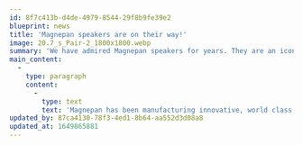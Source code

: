 ```yaml
---
id: 8f7c413b-d4de-4979-8544-29f8b9fe39e2
blueprint: news
title: 'Magnepan speakers are on their way!'
image: 20.7_s_Pair-2_1800x1800.webp
summary: 'We have admired Magnepan speakers for years. They are an iconic brand that has rave reviews to numerous to count and a sound like no other - plus, they are a tremendous value. Not for everyone, but certainly for the lucky few! Model .7, 1.7i and 3.7i will all be on display shortly.'
main_content:
  -
    type: paragraph
    content:
      -
        type: text
        text: 'Magnepan has been manufacturing innovative, world class stereo speakers for 47 years. Jim Winey, the inventor of the Magneplanar loudspeaker, first owned electrostatic loudspeakers and began experimenting to design an improved electrostatic speaker. In 1969, Jim invented the Magneplanar, a thin-film magnetic equivalent to the electrostat and founded Magnepan. Corporate and manufacturing facilities are located in White Bear Lake, Minnesota, a small community north of the Twin Cities of St. Paul and Minneapolis. Having outgrown its original facilities, Magnepan’s current plant is over 50,000 square feet in addition to corporate and engineering offices. To date, over 200,000 pairs of Magneplanar loudspeakers have found their way into the homes of music lovers the world over. Magneplanars are American-made with virtually all American parts. And we are proud to say — “Made in America. Sold in China.”'
updated_by: 87ca4130-78f3-4ed1-8b64-aa552d3d08a8
updated_at: 1649865881
---
```


